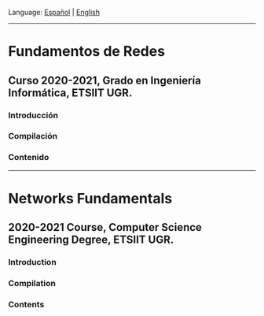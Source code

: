 Language: [Español](#fundamentos-de-redes) | [English](#network-fundamentals)

---
# Fundamentos de Redes #
## Curso 2020-2021, Grado en Ingeniería Informática, ETSIIT UGR.

### Introducción

### Compilación

### Contenido
---
# Networks Fundamentals #
## 2020-2021 Course, Computer Science Engineering Degree, ETSIIT UGR.
### Introduction


### Compilation

### Contents
